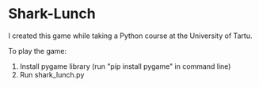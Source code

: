 # Shark-Lunch
I created this game while taking a Python course at the University of Tartu.

To play the game:
1) Install pygame library (run "pip install pygame" in command line)
2) Run shark_lunch.py
